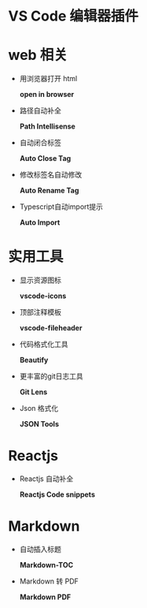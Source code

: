 # VS Code 编辑器插件

# web 相关

- 用浏览器打开 html

    **open in browser** 

- 路径自动补全

    **Path Intellisense**

- 自动闭合标签

    **Auto Close Tag**

- 修改标签名自动修改

    **Auto Rename Tag**

- Typescript自动import提示

    **Auto Import**

# 实用工具

- 显示资源图标

    **vscode-icons**

- 顶部注释模板

    **vscode-fileheader**

- 代码格式化工具

    **Beautify**

- 更丰富的git日志工具

    **Git Lens**

- Json 格式化

    **JSON Tools**

# Reactjs

- Reactjs 自动补全

    **Reactjs Code snippets**

# Markdown

- 自动插入标题

    **Markdown-TOC**

- Markdown 转 PDF

    **Markdown PDF**